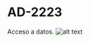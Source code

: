 # AD-2223
Acceso a datos.
![alt text](https://pbs.twimg.com/media/FlzR6D6XwAAfFq2?format=png&name=240x240)

